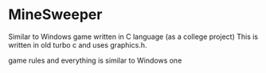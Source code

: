MineSweeper
===========

Similar to Windows game written in C language (as a college project)
This is written in old turbo c and uses graphics.h.

game rules and everything is similar to Windows one
